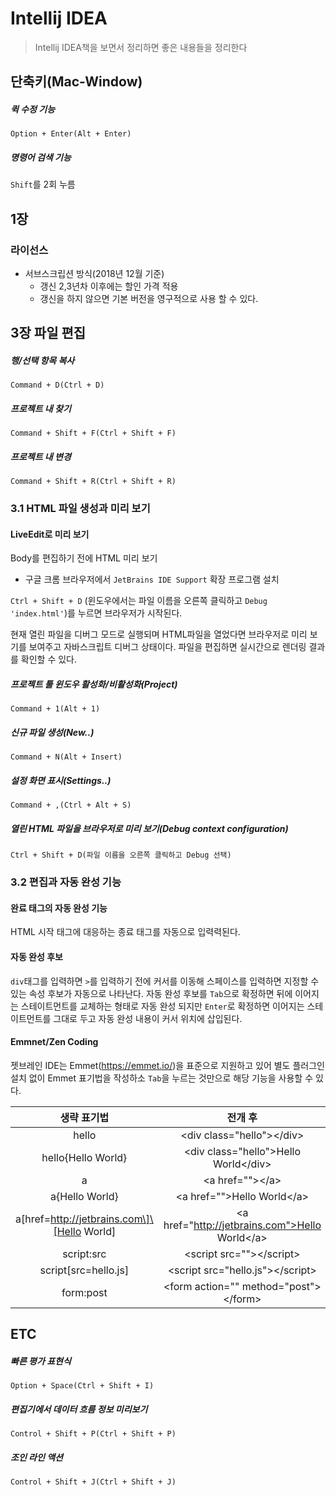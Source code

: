 # Intellij IDEA	

> Intellij IDEA책을 보면서 정리하면 좋은 내용들을 정리한다



## 단축키(Mac-Window)

##### 퀵 수정 기능

`Option + Enter(Alt + Enter)`

##### 명령어 검색 기능

`Shift`를 2회 누름



## 1장

### 라이선스

- 서브스크립션 방식(2018년 12월 기준)
  - 갱신 2,3년차 이후에는 할인 가격 적용
  - 갱신을 하지 않으면 기본 버전을 영구적으로 사용 할 수 있다.

## 3장 파일 편집

##### 행/선택 항목 복사

`Command + D(Ctrl + D)`

##### 프로젝트 내 찾기

`Command + Shift + F(Ctrl + Shift + F)`

##### 프로젝트 내 변경

`Command + Shift + R(Ctrl + Shift + R)`



### 3.1 HTML 파일 생성과 미리 보기

#### LiveEdit로 미리 보기

Body를 편집하기 전에 HTML 미리 보기 

- 구글 크롬 브라우저에서 `JetBrains IDE Support` 확장 프로그램 설치

`Ctrl + Shift + D` (윈도우에서는 파일 이름을 오른쪽 클릭하고 `Debug 'index.html'`)를 누르면 브라우저가 시작된다.

현재 열린 파일을 디버그 모드로 실행되며 HTML파일을 열었다면 브라우저로 미리 보기를 보여주고 자바스크립트 디버그 상태이다. 파일을 편집하면 실시간으로 렌더링 결과를 확인할 수 있다.

##### 프로젝트 툴 윈도우 활성화/비활성화(Project)

`Command + 1(Alt + 1)`

##### 신규 파일 생성(New..) 

`Command + N(Alt + Insert)`

##### 설정 화면 표시(Settings..)

`Command + ,(Ctrl + Alt + S)`

##### 열린 HTML 파일을 브라우저로 미리 보기(Debug context configuration)

`Ctrl + Shift + D(파일 이름을 오른쪽 클릭하고 Debug 선택)`



### 3.2 편집과 자동 완성 기능

#### 완료 태그의 자동 완성 기능

HTML 시작 태그에 대응하는 종료 태그를 자동으로 입력력된다.

#### 자동 완성 후보

`div`태그를 입력하면 `>`를 입력하기 전에 커서를 이동해 스페이스를 입력하면 지정할 수 있는 속성 후보가 자동으로 나타난다. 자동 완성 후보를 `Tab`으로 확정하면 뒤에 이어지는 스테이트먼트를 교체하는 형태로 자동 완성 되지만 `Enter`로 확정하면 이어지는 스테이트먼트를 그대로 두고 자동 완성 내용이 커서 위치에 삽입된다.

#### Emmnet/Zen Coding

젯브레인 IDE는 Emmet(https://emmet.io/)을 표준으로 지원하고 있어 별도 플러그인 설치 없이 Emmet 표기법을 작성하소 `Tab`을 누르는 것만으로 해당 기능을 사용할 수 있다.

|                  생략 표기법                  |                      전개 후                      |
| :-------------------------------------------: | :-----------------------------------------------: |
|                     hello                     |           \<div class="hello"\>\</div\>           |
|              hello{Hello World}               |      <div class="hello"\>Hello World\</div\>      |
|                       a                       |                \<a href="">\</a\>                 |
|                a{Hello World}                 |           \<a href="">Hello World\</a\>           |
| a\[href=http://jetbrains.com\]\[Hello World\] | \<a href="http://jetbrains.com">Hello World\</a\> |
|                  script:src                   |            \<script src="">\</script>             |
|             script[src=hello.js]              |        \<script src="hello.js">\</script>         |
|                   form:post                   |      \<form action="" method="post">\</form>      |



## ETC

##### 빠른 평가 표현식

`Option + Space(Ctrl + Shift + I)`

##### 편집기에서 데이터 흐름 정보 미리보기

`Control + Shift + P(Ctrl + Shift + P)`

##### 조인 라인 액션

`Control + Shift + J(Ctrl + Shift + J)`